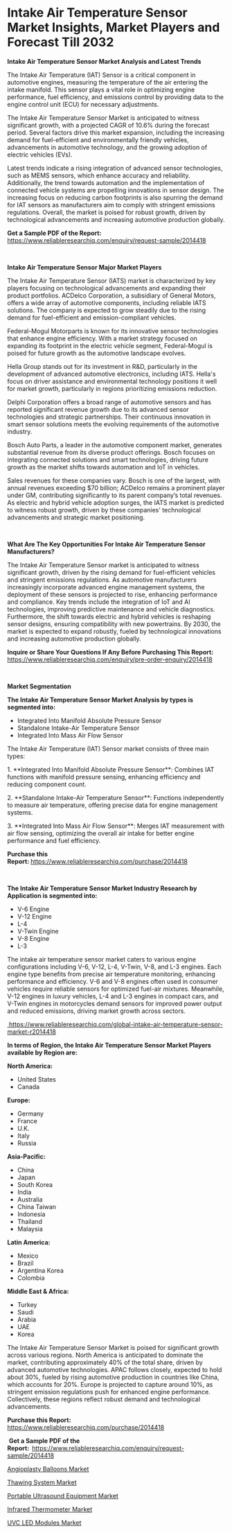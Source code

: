 <p><h1>Intake Air Temperature Sensor Market Insights, Market Players and Forecast Till 2032</h1></p><p><strong>Intake Air Temperature Sensor Market Analysis and Latest Trends</strong></p>
<p><p>The Intake Air Temperature (IAT) Sensor is a critical component in automotive engines, measuring the temperature of the air entering the intake manifold. This sensor plays a vital role in optimizing engine performance, fuel efficiency, and emissions control by providing data to the engine control unit (ECU) for necessary adjustments.</p><p>The Intake Air Temperature Sensor Market is anticipated to witness significant growth, with a projected CAGR of 10.6% during the forecast period. Several factors drive this market expansion, including the increasing demand for fuel-efficient and environmentally friendly vehicles, advancements in automotive technology, and the growing adoption of electric vehicles (EVs). </p><p>Latest trends indicate a rising integration of advanced sensor technologies, such as MEMS sensors, which enhance accuracy and reliability. Additionally, the trend towards automation and the implementation of connected vehicle systems are propelling innovations in sensor design. The increasing focus on reducing carbon footprints is also spurring the demand for IAT sensors as manufacturers aim to comply with stringent emissions regulations. Overall, the market is poised for robust growth, driven by technological advancements and increasing automotive production globally.</p></p>
<p><strong>Get a Sample PDF of the Report:&nbsp;</strong> <a href="https://www.reliableresearchiq.com/enquiry/request-sample/2014418?utm_campaign=3071&utm_medium=2&utm_source=Github&utm_content=ia&utm_term=06042025&utm_id=intake-air-temperature-sensor">https://www.reliableresearchiq.com/enquiry/request-sample/2014418</a></p>
<p>&nbsp;</p>
<p><strong>Intake Air Temperature Sensor Major Market Players</strong></p>
<p><p>The Intake Air Temperature Sensor (IATS) market is characterized by key players focusing on technological advancements and expanding their product portfolios. ACDelco Corporation, a subsidiary of General Motors, offers a wide array of automotive components, including reliable IATS solutions. The company is expected to grow steadily due to the rising demand for fuel-efficient and emission-compliant vehicles.</p><p>Federal-Mogul Motorparts is known for its innovative sensor technologies that enhance engine efficiency. With a market strategy focused on expanding its footprint in the electric vehicle segment, Federal-Mogul is poised for future growth as the automotive landscape evolves.</p><p>Hella Group stands out for its investment in R&D, particularly in the development of advanced automotive electronics, including IATS. Hella's focus on driver assistance and environmental technology positions it well for market growth, particularly in regions prioritizing emissions reduction. </p><p>Delphi Corporation offers a broad range of automotive sensors and has reported significant revenue growth due to its advanced sensor technologies and strategic partnerships. Their continuous innovation in smart sensor solutions meets the evolving requirements of the automotive industry. </p><p>Bosch Auto Parts, a leader in the automotive component market, generates substantial revenue from its diverse product offerings. Bosch focuses on integrating connected solutions and smart technologies, driving future growth as the market shifts towards automation and IoT in vehicles.</p><p>Sales revenues for these companies vary. Bosch is one of the largest, with annual revenues exceeding $70 billion; ACDelco remains a prominent player under GM, contributing significantly to its parent company’s total revenues. As electric and hybrid vehicle adoption surges, the IATS market is predicted to witness robust growth, driven by these companies' technological advancements and strategic market positioning.</p></p>
<p>&nbsp;</p>
<p><strong>What Are The Key Opportunities For Intake Air Temperature Sensor Manufacturers?</strong></p>
<p><p>The Intake Air Temperature Sensor market is anticipated to witness significant growth, driven by the rising demand for fuel-efficient vehicles and stringent emissions regulations. As automotive manufacturers increasingly incorporate advanced engine management systems, the deployment of these sensors is projected to rise, enhancing performance and compliance. Key trends include the integration of IoT and AI technologies, improving predictive maintenance and vehicle diagnostics. Furthermore, the shift towards electric and hybrid vehicles is reshaping sensor designs, ensuring compatibility with new powertrains. By 2030, the market is expected to expand robustly, fueled by technological innovations and increasing automotive production globally.</p></p>
<p><strong>Inquire or Share Your Questions If Any Before Purchasing This Report:</strong> <a href="https://www.reliableresearchiq.com/enquiry/pre-order-enquiry/2014418?utm_campaign=3071&utm_medium=2&utm_source=Github&utm_content=ia&utm_term=06042025&utm_id=intake-air-temperature-sensor">https://www.reliableresearchiq.com/enquiry/pre-order-enquiry/2014418</a></p>
<p>&nbsp;</p>
<p><strong>Market Segmentation</strong></p>
<p><strong>The Intake Air Temperature Sensor Market Analysis by types is segmented into:</strong></p>
<p><ul><li>Integrated Into Manifold Absolute Pressure Sensor</li><li>Standalone Intake-Air Temperature Sensor</li><li>Integrated Into Mass Air Flow Sensor</li></ul></p>
<p><p>The Intake Air Temperature (IAT) Sensor market consists of three main types: </p><p>1. **Integrated Into Manifold Absolute Pressure Sensor**: Combines IAT functions with manifold pressure sensing, enhancing efficiency and reducing component count. </p><p>2. **Standalone Intake-Air Temperature Sensor**: Functions independently to measure air temperature, offering precise data for engine management systems.</p><p>3. **Integrated Into Mass Air Flow Sensor**: Merges IAT measurement with air flow sensing, optimizing the overall air intake for better engine performance and fuel efficiency.</p></p>
<p><strong>Purchase this Report:&nbsp;</strong><a href="https://www.reliableresearchiq.com/purchase/2014418?utm_campaign=3071&utm_medium=2&utm_source=Github&utm_content=ia&utm_term=06042025&utm_id=intake-air-temperature-sensor">https://www.reliableresearchiq.com/purchase/2014418</a></p>
<p>&nbsp;</p>
<p><strong>The Intake Air Temperature Sensor Market Industry Research by Application is segmented into:</strong></p>
<p><ul><li>V-6 Engine</li><li>V-12 Engine</li><li>L-4</li><li>V-Twin Engine</li><li>V-8 Engine</li><li>L-3</li></ul></p>
<p><p>The intake air temperature sensor market caters to various engine configurations including V-6, V-12, L-4, V-Twin, V-8, and L-3 engines. Each engine type benefits from precise air temperature monitoring, enhancing performance and efficiency. V-6 and V-8 engines often used in consumer vehicles require reliable sensors for optimized fuel-air mixtures. Meanwhile, V-12 engines in luxury vehicles, L-4 and L-3 engines in compact cars, and V-Twin engines in motorcycles demand sensors for improved power output and reduced emissions, driving market growth across sectors.</p></p>
<p><a href="https://www.reliableresearchiq.com/global-intake-air-temperature-sensor-market-r2014418?utm_campaign=3071&utm_medium=2&utm_source=Github&utm_content=ia&utm_term=06042025&utm_id=intake-air-temperature-sensor">&nbsp;https://www.reliableresearchiq.com/global-intake-air-temperature-sensor-market-r2014418</a></p>
<p><strong>In terms of Region, the Intake Air Temperature Sensor Market Players available by Region are:</strong></p>
<p>
    <p> <strong> North America: </strong>
        <ul>
            <li>United States</li>
            <li>Canada</li>
        </ul>
        </p> 
    <p> <strong> Europe: </strong>
        <ul>
            <li>Germany</li>
            <li>France</li>
            <li>U.K.</li>
            <li>Italy</li>
            <li>Russia</li>
        </ul>
        </p> 
    <p> <strong> Asia-Pacific: </strong>
        <ul>
            <li>China</li>
            <li>Japan</li>
            <li>South Korea</li>
            <li>India</li>
            <li>Australia</li>
            <li>China Taiwan</li>
            <li>Indonesia</li>
            <li>Thailand</li>
            <li>Malaysia</li>
        </ul>
        </p> 
    <p> <strong> Latin America: </strong>
        <ul>
            <li>Mexico</li>
            <li>Brazil</li>
            <li>Argentina Korea</li>
            <li>Colombia</li>
        </ul>
        </p> 
    <p> <strong> Middle East & Africa: </strong>
        <ul>
            <li>Turkey</li>
            <li>Saudi</li>
            <li>Arabia</li>
            <li>UAE</li>
            <li>Korea</li>
        </ul>
    </p>
    </p>
<p><p>The Intake Air Temperature Sensor Market is poised for significant growth across various regions. North America is anticipated to dominate the market, contributing approximately 40% of the total share, driven by advanced automotive technologies. APAC follows closely, expected to hold about 30%, fueled by rising automotive production in countries like China, which accounts for 20%. Europe is projected to capture around 10%, as stringent emission regulations push for enhanced engine performance. Collectively, these regions reflect robust demand and technological advancements.</p></p>
<p><strong>Purchase this Report: </strong><a href="https://www.reliableresearchiq.com/purchase/2014418?utm_campaign=3071&utm_medium=2&utm_source=Github&utm_content=ia&utm_term=06042025&utm_id=intake-air-temperature-sensor">https://www.reliableresearchiq.com/purchase/2014418</a></p>
<p>&nbsp;<strong>Get a Sample PDF of the Report:&nbsp;&nbsp;</strong><a href="https://www.reliableresearchiq.com/enquiry/request-sample/2014418?utm_campaign=3071&utm_medium=2&utm_source=Github&utm_content=ia&utm_term=06042025&utm_id=intake-air-temperature-sensor">https://www.reliableresearchiq.com/enquiry/request-sample/2014418</a></p>
<p><strong></strong></p>
<p><p><a href="https://www.linkedin.com/pulse/angioplasty-balloons-market-analysis-report-key-growth-mekpc?utm_campaign=3071&utm_medium=2&utm_source=Github&utm_content=ia&utm_term=06042025&utm_id=intake-air-temperature-sensor">Angioplasty Balloons Market</a></p><p><a href="https://www.linkedin.com/pulse/latest-forecast-shows-thawing-system-market-size-poised-rki5e?utm_campaign=3071&utm_medium=2&utm_source=Github&utm_content=ia&utm_term=06042025&utm_id=intake-air-temperature-sensor">Thawing System Market</a></p><p><a href="https://www.linkedin.com/pulse/detailed-insights-competitive-landscape-portable-ultrasound-z0v8e?utm_campaign=3071&utm_medium=2&utm_source=Github&utm_content=ia&utm_term=06042025&utm_id=intake-air-temperature-sensor">Portable Ultrasound Equipment Market</a></p><p><a href="https://www.linkedin.com/pulse/global-infrared-thermometer-marketprofits-competitive-jr6ae?utm_campaign=3071&utm_medium=2&utm_source=Github&utm_content=ia&utm_term=06042025&utm_id=intake-air-temperature-sensor">Infrared Thermometer Market</a></p><p><a href="https://github.com/rrosasdaunas/Market-Research-Report-List-1/blob/main/uvc-led-modules-market.md?utm_campaign=3071&utm_medium=2&utm_source=Github&utm_content=ia&utm_term=06042025&utm_id=intake-air-temperature-sensor">UVC LED Modules Market</a></p></p>